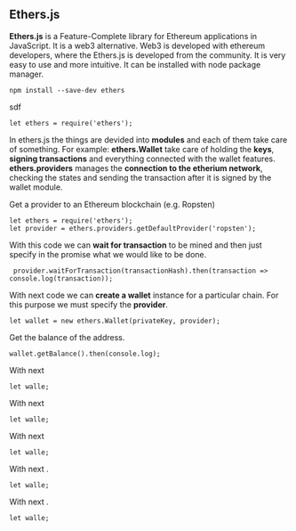 ## Ethers.js

**Ethers.js** is a Feature-Complete library for Ethereum applications in JavaScript. It is a web3 alternative. Web3 is developed with ethereum developers, where the Ethers.js is developed from the community. It is very easy to use and more intuitive. 
It can be installed with node package manager.

    npm install --save-dev ethers

sdf

    let ethers = require('ethers');


In ethers.js the things are devided into **modules** and each of them take care of something. For example: 
**ethers.Wallet** take care of holding the **keys**, **signing transactions** and everything connected with the wallet features. 
**ethers.providers** manages the **connection to the etherium network**, checking the states and sending the transaction after it is signed by the wallet module. 

Get a provider to an Ethereum blockchain (e.g. Ropsten)

    let ethers = require('ethers');
    let provider = ethers.providers.getDefaultProvider('ropsten');


With this code we can **wait for transaction** to be mined and then just specify in the promise what we would like to be done.

     provider.waitForTransaction(transactionHash).then(transaction => console.log(transaction));


With next code we can **create a wallet** instance for a particular chain. For this purpose we must specify the **provider**.

    let wallet = new ethers.Wallet(privateKey, provider);

Get the balance of the address.

    wallet.getBalance().then(console.log);
    
With next 

    let walle;



With next 

    let walle;



With next

    let walle;



With next  .

    let walle;



With next  .

    let walle;

 




